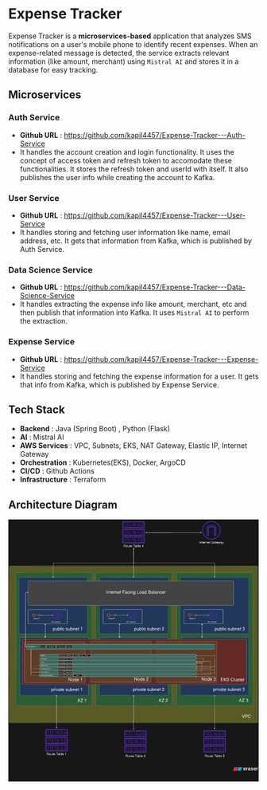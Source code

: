 # Expense Tracker

Expense Tracker is a **microservices-based** application that analyzes SMS
notifications on a user's mobile phone to identify recent expenses. When an
expense-related message is detected, the service extracts relevant information
(like amount, merchant) using `Mistral AI` and stores it in a database for easy
tracking.

## Microservices

### Auth Service

- **Github URL** : https://github.com/kapil4457/Expense-Tracker---Auth-Service
- It handles the account creation and login functionality. It uses the concept
  of access token and refresh token to accomodate these functionalities. It
  stores the refresh token and userId with itself. It also publishes the user
  info while creating the account to Kafka.

### User Service

- **Github URL** : https://github.com/kapil4457/Expense-Tracker---User-Service
- It handles storing and fetching user information like name, email address,
  etc. It gets that information from Kafka, which is published by Auth Service.

### Data Science Service

- **Github URL** :
  https://github.com/kapil4457/Expense-Tracker---Data-Science-Service
- It handles extracting the expense info like amount, merchant, etc and then
  publish that information into Kafka. It uses `Mistral AI` to perform the
  extraction.

### Expense Service

- **Github URL** :
  https://github.com/kapil4457/Expense-Tracker---Expense-Service
- It handles storing and fetching the expense information for a user. It gets
  that info from Kafka, which is published by Expense Service.

## Tech Stack

- **Backend** : Java (Spring Boot) , Python (Flask)
- **AI** : Mistral AI
- **AWS Services** : VPC, Subnets, EKS, NAT Gateway, Elastic IP, Internet
  Gateway
- **Orchestration** : Kubernetes(EKS), Docker, ArgoCD
- **CI/CD** : Github Actions
- **Infrastructure** : Terraform

## Architecture Diagram

![alt text](architecture-diagram.png)
